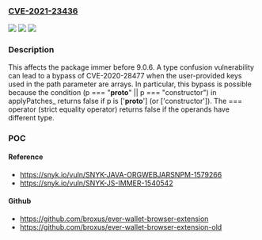 ### [CVE-2021-23436](https://cve.mitre.org/cgi-bin/cvename.cgi?name=CVE-2021-23436)
![](https://img.shields.io/static/v1?label=Product&message=immer&color=blue)
![](https://img.shields.io/static/v1?label=Version&message=%3C%209.0.6%20&color=brighgreen)
![](https://img.shields.io/static/v1?label=Vulnerability&message=Prototype%20Pollution&color=brighgreen)

### Description

This affects the package immer before 9.0.6. A type confusion vulnerability can lead to a bypass of CVE-2020-28477 when the user-provided keys used in the path parameter are arrays. In particular, this bypass is possible because the condition (p === "__proto__" || p === "constructor") in applyPatches_ returns false if p is ['__proto__'] (or ['constructor']). The === operator (strict equality operator) returns false if the operands have different type.

### POC

#### Reference
- https://snyk.io/vuln/SNYK-JAVA-ORGWEBJARSNPM-1579266
- https://snyk.io/vuln/SNYK-JS-IMMER-1540542

#### Github
- https://github.com/broxus/ever-wallet-browser-extension
- https://github.com/broxus/ever-wallet-browser-extension-old

